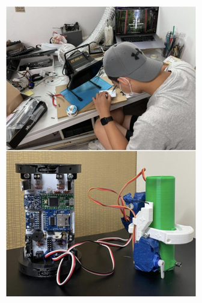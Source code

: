 ![alt text](https://github.com/KimYoungMuri/THOR-TVC/blob/main/Screenshot%202024-01-25%20at%2010.51.54%20PM.png)
![alt text](https://github.com/KimYoungMuri/THOR-TVC/blob/main/Screenshot%202024-01-25%20at%2010.51.59%20PM.png)
